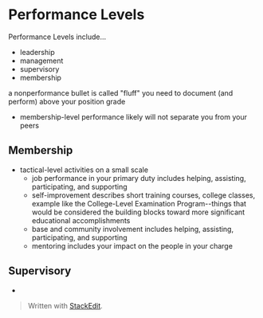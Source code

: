 # Performance Levels

Performance Levels include...
- leadership
- management
- supervisory
- membership

a nonperformance bullet is called "fluff"
you need to document (and perform) above your position grade
- membership-level performance likely will not separate you from your peers

## Membership

- tactical-level activities on a small scale
	- job performance in your primary duty includes helping, assisting, participating, and supporting
	- self-improvement describes short training courses, college classes, example like the College-Level Examination Program--things that would be considered the building blocks toward more significant educational accomplishments
	- base and community involvement includes helping, assisting, participating, and supporting
	- mentoring includes your impact on the people in your charge

## Supervisory

- 

> Written with [StackEdit](https://stackedit.io/).
<!--stackedit_data:
eyJoaXN0b3J5IjpbMTQ0ODY1MDYzMywxMDA2NzIzNzMzLDE5MT
EzODI5NjBdfQ==
-->